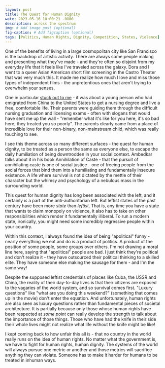 ```yaml
---
layout: post
title: The Quest for Human Dignity
wate: 2023-05-16 10:00:21 -0800
description: across the spectrum
img: # Add image post (optional)
fig-caption: # Add figcaption (optional)
tags: [Politics, Human Rights, Dignity, Competition, States, Violence]
---
```


One of the benefits of living in a large cosmopolitan city like San Francisco is the backdrop of artistic activity. There are always some people making and presenting what they've made - and they're often so disjoint from my everyday life that it feels like I've traveled across the galaxy. Dora and I went to a queer Asian American short film screening in the Castro Theater that was very much this. It made me realize how much I love and miss those types of independent films - the unpretentious ones that aren't trying to overwhelm your senses.

One in particular [stuck out to me](https://caamfest.com/2023/movies/here-hopefully/) - it was about a young person who had emigrated from China to the United States to get a nursing degree and live a free, comfortable life. Their parents were guiding them through the difficult nursing graduation and licensing exams - often with slogans that would have sent me up the wall - "remember what it's like for you here, it's so bad here, they treated you so poorly". The parents clearly came from a place of incredible love for their non-binary, non-mainstream child, which was really touching to see.

I see this theme across so many different surfaces - the quest for human dignity, to be treated as a person the same as everyone else, to escape the daily humiliation of being downtrodden in your social context. Ambedkar talks about it in his book Annihilation of Caste - that the pursuit of annihilating caste is one of social justice - one of freeing people from the social forces that bind them into a humiliating and fundamentally insecure existence. A life where survival is not dictated by the mettle of their character but the whimsy and psychology of a nebulous mass in the surrounding world.

This quest for human dignity has long been associated with the left, and it certainly _is_ a part of the anti-authoritarian left. But leftist states of the past century have been more _state_ than _leftist_. That is, any time you have a state that wants to claim monopoly on violence, it also has to take on other responsibilities which render it fundamentally illiberal. To run a modern state, ironically, you might need some incredibly regressive people within your country.

Within this context, I always found the idea of being "apolitical" funny - nearly everything we eat and do is a product of politics. A product of the position of some people, some groups over others. I'm not drawing a moral line here, saying that "apolitical" people are bad. I just think they're political and don't realize it - they have outsourced their political thinking to a skilled elite. They have someone else making the sausage for them - and I'm the same way!

Despite the supposed leftist credentials of places like Cuba, the USSR and China, the reality of their day-to-day lives is that their citizens are exposed to the vagaries of the world system, and so survival comes first. "Luxury questions" like "what are you doing this weekend?" (something that comes up in the movie) don't enter the equation. And unfortunately, human rights are also seen as luxury questions rather than fundamental pieces of societal architecture. It is partially because only those whose human rights have been respected at *some point* can really develop the strength to talk about the importance of those things. Those who have had the knife in their side their whole lives might not realize what life without the knife might be like!

I kept coming back to how unfair this all is - that no country in the world really runs on the idea of human rights. No matter what the government is, we have to fight for human rights, human dignity. The systems of the world will always pursue one metric or another and those metrics will sacrifice anything they can violate. Someone has to make it harder for humans to be treated in inhuman ways.
